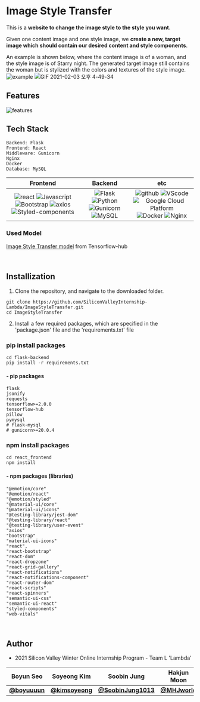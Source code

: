 # Image Style Transfer

This is a <b>website to change the image style to the style you want.</b>

Given one content image and one style image, we <b>create a new, target image which should contain our desired content and style components</b>.

An example is shown below, where the content image is of a woman, and the style image is of Starry night. The generated target image still contains the woman but is stylized with the colors and textures of the style image.
![example](https://user-images.githubusercontent.com/44187125/105284787-82d4d200-5bf6-11eb-9b5e-51e74c648f91.JPG)
![GIF 2021-02-03 오후 4-49-34](https://user-images.githubusercontent.com/50094131/106714913-d6f0a500-663f-11eb-9637-f1baab736498.gif)

## Features
![features](https://user-images.githubusercontent.com/43427380/106714504-487c2380-663f-11eb-9b80-dc6bd76babad.PNG)


## Tech Stack

```
Backend: Flask
Frontend: React
Middleware: Gunicorn
Nginx
Docker
Database: MySQL
```


|         Frontend         |      Backend      |         etc          |
| :----------------------: | :---------------: | :------------------: |
| ![react](https://img.shields.io/badge/react-v16.14.0-9cf?logo=react) ![Javascript](https://img.shields.io/badge/javascript-ES6+-yellow?logo=javascript) ![Bootstrap](https://img.shields.io/badge/bootstrap-v1.4.3-9cf?logo=bootstrap) ![axios](https://img.shields.io/badge/axios-v0.21.1-9cf?color=purple) ![Styled-components](https://img.shields.io/badge/styled_components-v5.2.1-DB7093?logo=styled-components) | ![Flask](https://img.shields.io/badge/flask-v1.1.2-green?logo=flask) ![Python](https://img.shields.io/badge/python-v3.8.6-skyblue?logo=python) ![Gunicorn](https://img.shields.io/badge/gunicorn-v20.0.4-darkgreen?logo=gunicorn) ![MySQL](https://img.shields.io/badge/mysql-v4.2.11-blue?logo=mysql) | ![github](https://img.shields.io/badge/github-gray?logo=github) ![VScode](https://img.shields.io/badge/VScode-v1.52.1-blue?logo=visual-studio-code) ![Google Cloud Platform](https://img.shields.io/badge/Google_Cloud_Platform-vm_instance?color=red) ![Docker](https://img.shields.io/badge/docker-v20.10.2-blue?logo=docker) ![Nginx](https://img.shields.io/badge/Nginx-v1.14.0-brightgreen?logo=nginx) |

### Used Model
[Image Style Transfer model](https://github.com/magenta/magenta/tree/master/magenta/models/arbitrary_image_stylization) from Tensorflow-hub
 
<br>

## Installization

1. Clone the repository, and navigate to the downloaded folder.
```
git clone https://github.com/SiliconValleyInternship-Lambda/ImageStyleTransfer.git
cd ImageStyleTransfer
```

2. Install a few required packages, which are specified in the 'package.json' file and the 'requirements.txt' file


### pip install packages
```
cd flask-backend
pip install -r requirements.txt
```

#### - pip packages
```
flask
jsonify
requests
tensorflow>=2.0.0
tensorflow-hub
pillow
pymysql
# flask-mysql
# gunicorn>=20.0.4
```

### npm install packages
```
cd react_frontend
npm install
```

#### - npm packages (libraries)
```
"@emotion/core"
"@emotion/react"
"@emotion/styled"
"@material-ui/core"
"@material-ui/icons"
"@testing-library/jest-dom"
"@testing-library/react"
"@testing-library/user-event"
"axios"
"bootstrap"
"material-ui-icons"
"react",
"react-bootstrap"
"react-dom"
"react-dropzone"
"react-grid-gallery"
"react-notifications"
"react-notifications-component"
"react-router-dom"
"react-scripts"
"react-spinners"
"semantic-ui-css"
"semantic-ui-react"
"styled-components"
"web-vitals"
```

<br>


## Author
- 2021 Silicon Valley Winter Online Internship Program - Team L 'Lambda'


| Boyun Seo | Soyeong Kim | Soobin Jung | Hakjun Moon |
|:---:|:---:|:---:|:---:|
| [**@boyuuuun**](https://github.com/boyuuuun)| [**@kimsoyeong**](https://github.com/kimsoyeong) | [**@SoobinJung1013**](https://github.com/SoobinJung1013) | [**@MHJworld**](https://github.com/MHJworld) 
